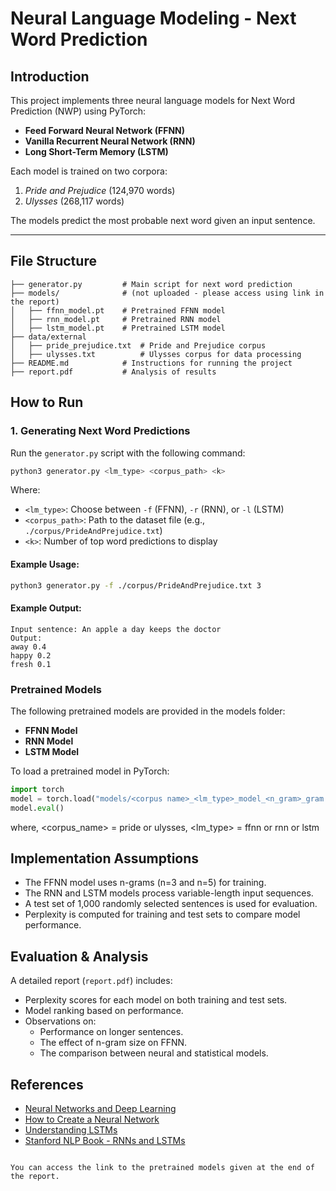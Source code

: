 # Neural Language Modeling - Next Word Prediction

## Introduction
This project implements three neural language models for Next Word Prediction (NWP) using PyTorch:
- **Feed Forward Neural Network (FFNN)**
- **Vanilla Recurrent Neural Network (RNN)**
- **Long Short-Term Memory (LSTM)**

Each model is trained on two corpora:  
1. *Pride and Prejudice* (124,970 words)  
2. *Ulysses* (268,117 words)  

The models predict the most probable next word given an input sentence.

---


## File Structure

```
├── generator.py         # Main script for next word prediction
├── models/              # (not uploaded - please access using link in the report)
│   ├── ffnn_model.pt    # Pretrained FFNN model
│   ├── rnn_model.pt     # Pretrained RNN model
│   ├── lstm_model.pt    # Pretrained LSTM model 
├── data/external
│   ├── pride_prejudice.txt  # Pride and Prejudice corpus
│   ├── ulysses.txt          # Ulysses corpus for data processing
├── README.md            # Instructions for running the project
├── report.pdf           # Analysis of results
```

## How to Run

### 1. Generating Next Word Predictions

Run the `generator.py` script with the following command:

```sh
python3 generator.py <lm_type> <corpus_path> <k>
```

Where:
- `<lm_type>`: Choose between `-f` (FFNN), `-r` (RNN), or `-l` (LSTM)
- `<corpus_path>`: Path to the dataset file (e.g., `./corpus/PrideAndPrejudice.txt`)
- `<k>`: Number of top word predictions to display

#### Example Usage:

```sh
python3 generator.py -f ./corpus/PrideAndPrejudice.txt 3
```

#### Example Output:

```
Input sentence: An apple a day keeps the doctor
Output:
away 0.4
happy 0.2
fresh 0.1
```

### Pretrained Models

The following pretrained models are provided in the models folder:

- **FFNN Model**
- **RNN Model**
- **LSTM Model**

To load a pretrained model in PyTorch:

```python
import torch
model = torch.load("models/<corpus name>_<lm_type>_model_<n_gram>_gram.pt")
model.eval()
```
where, <corpus_name> = pride or ulysses, <lm_type> = ffnn or rnn or lstm
<br>
## Implementation Assumptions

- The FFNN model uses n-grams (n=3 and n=5) for training.
- The RNN and LSTM models process variable-length input sequences.
- A test set of 1,000 randomly selected sentences is used for evaluation.
- Perplexity is computed for training and test sets to compare model performance.

## Evaluation & Analysis

A detailed report (`report.pdf`) includes:

- Perplexity scores for each model on both training and test sets.
- Model ranking based on performance.
- Observations on:
  - Performance on longer sentences.
  - The effect of n-gram size on FFNN.
  - The comparison between neural and statistical models.

## References

- [Neural Networks and Deep Learning]([Link](http://neuralnetworksanddeeplearning.com/index.html))
- [How to Create a Neural Network](https://www.youtube.com/watch?v=hfMk-kjRv4c)
- [Understanding LSTMs](https://colah.github.io/posts/2015-08-Understanding-LSTMs/)
- [Stanford NLP Book - RNNs and LSTMs](https://web.stanford.edu/~jurafsky/slp3/9.pdf)
```

You can access the link to the pretrained models given at the end of the report.
